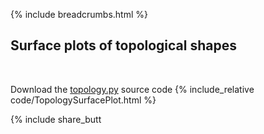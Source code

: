 {% include breadcrumbs.html %}

## Surface plots of topological shapes
<div class="header_line"><br/></div>

Download the [topology.py](code/topology.py) source code
{% include_relative code/TopologySurfacePlot.html %}

<p style="clear: both;"></p>

{% include share_butt